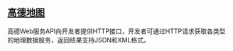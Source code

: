 ## [高德地图](http://lbs.amap.com/api/webservice/summary/)
高德Web服务API向开发者提供HTTP接口，开发者可通过HTTP请求获取各类型的地理数据服务，返回结果支持JSON和XML格式。 